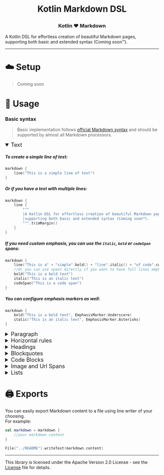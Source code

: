 <h1 align="center">
  <p>Kotlin Markdown DSL</p>
</h1>

<h3 align="center">
  <p>Kotlin ❤️ Markdown</p>
</h3>

A Kotlin DSL for effortless creation of beautiful Markdown pages,
supporting both basic and extended syntax (Coming soon™️).

---

# ☁️ Setup

> Coming soon

# 🧾 Usage

### Basic syntax

> Basic implementation follows [official Markdown syntax](https://daringfireball.net/projects/markdown/syntax)
> and should be supported by almost all Markdown processors.

<details open>
<summary style="font-size:18px">Text</summary>

##### To create a simple line of text:

```kotlin
markdown {
    line("This is a simple line of text")
}
```

##### Or if you have a text with multiple lines:

```kotlin
markdown {
    line {
        """
        |A Kotlin DSL for effortless creation of beautiful Markdown pages,
        |supporting both basic and extended syntax (Coming soon™️).
        """.trimMargin()
    }
}
```

##### If you need custom emphasis, you can use the `italic`, `bold` or `codeSpan` spans:

```kotlin
markdown {
    line("This is a" + "simple".bold() + "line".italic() + "of code".codeSpan())
    //Or you can use spans directly if you want to have full lines emphasised:
    bold("This is a bold text")
    italic("This is an italic text")
    codeSpan("This is a code span")
}
```

##### You can configure emphasis markers as well:

```kotlin
markdown {
    bold("This is a bold text", EmphasisMarker.Underscore)
    italic("This is an italic text", EmphasisMarker.Asterisks)
}
```

</details>

<details>
<summary style="font-size:18px;">Paragraph</summary>

Every paragraph is consisted of multiple `lines` and each line (except the last one) will be terminated
by a line break (2 space characters + new empty line)

##### To create a simple paragraph:

```kotlin
markdown {
    paragraph {
        line { "First paragraph" }
        line { "Second paragraph" }
    }
}
```

</details>

<details>
<summary style="font-size:18px;">Horizontal rules</summary>

##### To create a simple horizontal rule:

```kotlin
markdown {
    horizontalRule()
}
```

##### If you want to use a custom style for your horizontal rule:

```kotlin
markdown {
    horizontalRule(style = HorizontalRuleStyle.Hyphen)
}
```

</details>

<details>
<summary style="font-size:18px;">Headings</summary>

Markdown supports two styles of headings:

- ATX Styled Headings
- Setext Styled Headings

##### Creating ATX Styled Heading:

```kotlin

markdown {
    heading("This is an ATX styled heading")
}
```

##### Creating Setext Styled Heading:

```kotlin

markdown {
    underlinedHeading("This is an Setext styled heading")
}
```

_Note_ Markdown headings support only single line text as headings,
so content will be automatically stripped of any new lihnes

#### If you want to use a custom style for your heading:

```kotlin
markdown {
    heading("This is an ATX styled heading", H1)
    underlinedHeading("This is an Setext styled heading", H2)
}
```

#### Headings support text spans as well:

```kotlin
markdown {
    heading("This is an" + bold("ATX") + "styled heading", H1)
    underlinedHeading("This is an" + italic("Setext") + "styled heading", H2)
}
```

</details>

<details>
<summary style="font-size:18px;">Blockquotes</summary>

##### Creating Simple blockquote:

```kotlin

markdown {
    blockQuote("Simple single line blocquote")
}
```

##### Creating Blockquote with nested elements:

Blockquote can hold any other markdown element, including blocquote as well

```kotlin
markdown {
    blockQuote {
        heading("Heading 1")
        underlinedHeading("Underlined Heading")
        horizontalRule()
        orderedList(listOf("Item 1", "Item 2"))
        unorderedList(listOf("Item 1", "Item 2"))
    }
}
```

</details>

<details>
<summary style="font-size:18px;">Code Blocks</summary>

##### Creating a simple code block:

```kotlin
markdown {
    codeBlock {
        @Language("kotlin")
        val block =
            """
            |val hello = "Hello World"
            """.trimMargin()
        block
    }
}
```

Note that you can
use [IJ Language injection](https://www.jetbrains.com/help/idea/using-language-injections.html#language_annotation) to
get a bit of help from your IDE

</details>

<details>
<summary style="font-size:18px;">Image and Url Spans</summary>

##### Creating a simple URL:

```kotlin
markdown {
    link("Google", URI("https://www.google.com"))
}
```

##### Creating a simple Image:

```kotlin
markdown {
    image("Google", URI("https://www.google.com"))
}
```

##### Using URL Element as Line span :

```kotlin
markdown {
    line {
        "This is a link: " + "Google".link(URI("https://www.google.com"))
    }
}
```

##### Using Image Element as Line span :

```kotlin
markdown {
    line {
        "This is an image: " + "Google".image(URI("https://www.google.com"))
    }
}
```

</details>

<details>
<summary style="font-size:18px;">Lists</summary>

Markdown supports 2 types of lists:

- Ordered lists (list with numbers)
- Unordered lists (list with bullets)

##### Creating an ordered list:

```kotlin
markdown {
    orderedList(listOf("Item 1", "Item 2"))
}
```

##### Creating an unordered list:

```kotlin
markdown {
    unorderedList(listOf("Item 1", "Item 2"))
}
```

##### Creating a list with complex items:

```kotlin
markdown {
    //Works the same for unordered list
    orderedList {
        item {
            line { "First paragraph" }
            line { "Second paragraph" }
        }
        item("Second item")
    }
}
```

##### Creating a list with nested list:

```kotlin
markdown {
    //Works the same for unordered list
    orderedList {
        item {
            line { "First item" }
            unorderedList {
                item("First sub item")
                item("Second sub item")
            }
        }
        item("Second item")
    }
}
```

</details>

# 🖨️ Exports

You can easily export Markdown content to a file using line writer of your choosing.  
For example:

```kotlin
val markdown = markdown {
    //your markdown content
}

File("../README").writeText(markdown.content)
```

---

This library is licensed under the Apache Version 2.0 License -
see the [License](LICENSE.txt) file for details.